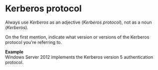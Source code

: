# Kerberos protocol

Always use *Kerberos* as an adjective (*Kerberos protocol*), not as a noun (*Kerberos*).

On the first mention, indicate what version or versions of the Kerberos protocol you're referring to. 

**Example**  
Windows Server 2012 implements the Kerberos version 5 authentication protocol.
